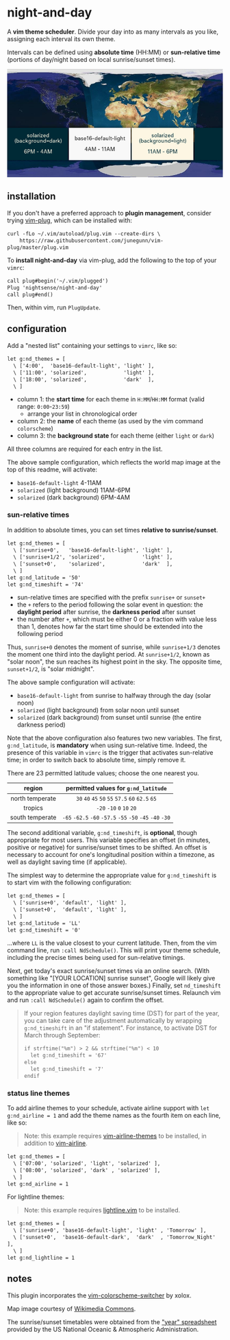 # night-and-day

A **vim theme scheduler**. Divide your day into as many intervals as you like, assigning each interval its own theme.

Intervals can be defined using **absolute time** (HH:MM) or **sun-relative time** (portions of day/night based on local sunrise/sunset times).

![](map.jpg)

## installation

If you don't have a preferred approach to **plugin management**, consider trying [vim-plug](https://github.com/junegunn/vim-plug), which can be installed with:

~~~
curl -fLo ~/.vim/autoload/plug.vim --create-dirs \
    https://raw.githubusercontent.com/junegunn/vim-plug/master/plug.vim
~~~

To **install night-and-day** via vim-plug, add the following to the top of your `vimrc`:

~~~
call plug#begin('~/.vim/plugged')
Plug 'nightsense/night-and-day'
call plug#end()
~~~

Then, within vim, run `PlugUpdate`.

## configuration

Add a "nested list" containing your settings to `vimrc`, like so:

```
let g:nd_themes = [
  \ ['4:00',  'base16-default-light', 'light' ],
  \ ['11:00', 'solarized',            'light' ],
  \ ['18:00', 'solarized',            'dark'  ],
  \ ]
```

- column 1: the **start time** for each theme in `H:MM`/`HH:MM` format (valid range: `0:00`-`23:59`)
  - arrange your list in chronological order
- column 2: the **name** of each theme (as used by the vim command `colorscheme`)
- column 3: the **background state** for each theme (either `light` or `dark`)

All three columns are required for each entry in the list.

The above sample configuration, which reflects the world map image at the top of this readme, will activate:

- `base16-default-light` 4-11AM
- `solarized` (light background) 11AM-6PM
- `solarized` (dark background) 6PM-4AM

### sun-relative times

In addition to absolute times, you can set times **relative to sunrise/sunset**.

```
let g:nd_themes = [
  \ ['sunrise+0',   'base16-default-light', 'light' ],
  \ ['sunrise+1/2', 'solarized',            'light' ],
  \ ['sunset+0',    'solarized',            'dark'  ],
  \ ]
let g:nd_latitude = '50'
let g:nd_timeshift = '74'
```

- sun-relative times are specified with the prefix `sunrise+` or `sunset+`
- the `+` refers to the period following the solar event in question: the **daylight period** after sunrise, the **darkness period** after sunset
- the number after `+`, which must be either 0 or a fraction with value less than 1, denotes how far the start time should be extended into the following period

Thus, `sunrise+0` denotes the moment of sunrise, while `sunrise+1/3` denotes the moment one third into the daylight period. At `sunrise+1/2`, known as "solar noon", the sun reaches its highest point in the sky. The opposite time, `sunset+1/2`, is "solar midnight".

The above sample configuration will activate:

- `base16-default-light` from sunrise to halfway through the day (solar noon)
- `solarized` (light background) from solar noon until sunset
- `solarized` (dark background) from sunset until sunrise (the entire darkness period)

Note that the above configuration also features two new variables. The first, `g:nd_latitude`, is **mandatory** when using sun-relative time. Indeed, the presence of this variable in `vimrc` is the trigger that activates sun-relative time; in order to switch back to absolute time, simply remove it.

There are 23 permitted latitude values; choose the one nearest you.

region          | permitted values for `g:nd_latitude`
:--------------:|:-----------------------------------:
north temperate | `30` `40` `45` `50` `55` `57.5` `60` `62.5` `65`
tropics         | `-20` `-10` `0` `10` `20`
south temperate | `-65` `-62.5` `-60` `-57.5` `-55` `-50` `-45` `-40` `-30`

The second additional variable, `g:nd_timeshift`, is **optional**, though appropriate for most users. This variable specifies an offset (in minutes, positive or negative) for sunrise/sunset times to be shifted. An offset is necessary to account for one's longitudinal position within a timezone, as well as daylight saving time (if applicable).

The simplest way to determine the appropriate value for `g:nd_timeshift` is to start vim with the following configuration:

```
let g:nd_themes = [
  \ ['sunrise+0', 'default', 'light' ],
  \ ['sunset+0',  'default', 'light' ],
  \ ]
let g:nd_latitude = 'LL'
let g:nd_timeshift = '0'
```

...where `LL` is the value closest to your current latitude. Then, from the vim command line, run `:call NdSchedule()`. This will print your theme schedule, including the precise times being used for sun-relative timings.

Next, get today's exact sunrise/sunset times via an online search. (With something like "[YOUR LOCATION] sunrise sunset", Google will likely give you the information in one of those answer boxes.) Finally, set `nd_timeshift` to the appropriate value to get accurate sunrise/sunset times. Relaunch vim and run `:call NdSchedule()` again to confirm the offset.

> If your region features daylight saving time (DST) for part of the year, you can take care of the adjustment automatically by wrapping `g:nd_timeshift` in an "if statement". For instance, to activate DST for March through September:
>
> ```
> if strftime("%m") > 2 && strftime("%m") < 10
>   let g:nd_timeshift = '67'
> else
>   let g:nd_timeshift = '7'
> endif
> ```

### status line themes

To add airline themes to your schedule, activate airline support with `let g:nd_airline = 1` and add the theme names as the fourth item on each line, like so:

> Note: this example requires [vim-airline-themes](https://github.com/vim-airline/vim-airline-themes) to be installed, in addition to [vim-airline](https://github.com/vim-airline/vim-airline).

```
let g:nd_themes = [
  \ ['07:00', 'solarized', 'light', 'solarized' ],
  \ ['08:00', 'solarized', 'dark' , 'solarized' ],
  \ ]
let g:nd_airline = 1
```

For lightline themes:

> Note: this example requires [lightline.vim](https://github.com/itchyny/lightline.vim) to be installed.

```
let g:nd_themes = [
  \ ['sunrise+0', 'base16-default-light', 'light' , 'Tomorrow' ],
  \ ['sunset+0',  'base16-default-dark',  'dark'  , 'Tomorrow_Night'  ],
  \ ]
let g:nd_lightline = 1
```

## notes

This plugin incorporates the [vim-colorscheme-switcher](https://github.com/xolox/vim-colorscheme-switcher) by xolox.

Map image courtesy of [Wikimedia Commons](https://commons.wikimedia.org/wiki/File:Daylight_Map,_nonscientific_(0900_UTC).jpg).

The sunrise/sunset timetables were obtained from the ["year" spreadsheet](https://www.esrl.noaa.gov/gmd/grad/solcalc/calcdetails.html) provided by the US National Oceanic & Atmospheric Administration.
